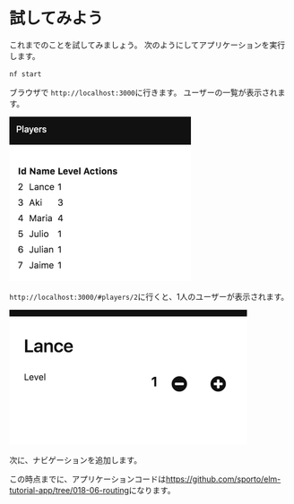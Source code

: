 # 試してみよう

これまでのことを試してみましょう。 次のようにしてアプリケーションを実行します。

```bash
nf start
```

ブラウザで `http://localhost:3000`に行きます。 ユーザーの一覧が表示されます。

![screenshot](09-list.png)

`http://localhost:3000/#players/2`に行くと、1人のユーザーが表示されます。

![screenshot](09-edit.png)

次に、ナビゲーションを追加します。

この時点までに、アプリケーションコードは<https://github.com/sporto/elm-tutorial-app/tree/018-06-routing>になります。
